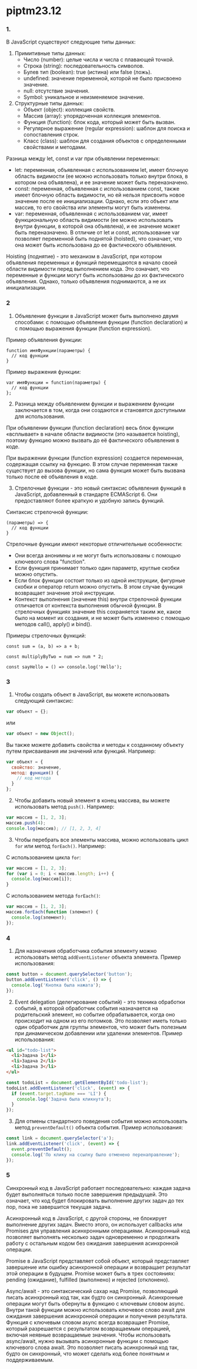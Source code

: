 # piptm23.12

### 1.
В JavaScript существуют следующие типы данных:
1. Примитивные типы данных:
   - Число (number): целые числа и числа с плавающей точкой.
   - Строка (string): последовательность символов.
   - Булев тип (boolean): true (истина) или false (ложь).
   - undefined: значение переменной, которой не было присвоено значение.
   - null: отсутствие значения.
   - Symbol: уникальное и неизменяемое значение.
2. Структурные типы данных:
   - Объект (object): коллекция свойств.
   - Массив (array): упорядоченная коллекция элементов.
   - Функция (function): блок кода, который может быть вызван.
   - Регулярное выражение (regular expression): шаблон для поиска и сопоставления строк.
   - Класс (class): шаблон для создания объектов с определенными свойствами и методами.

Разница между let, const и var при объявлении переменных:
- let: переменная, объявленная с использованием let, имеет блочную область видимости (ее можно использовать только внутри блока, в котором она объявлена), и ее значение может быть переназначено.
- const: переменная, объявленная с использованием const, также имеет блочную область видимости, но ей нельзя присвоить новое значение после ее инициализации. Однако, если это объект или массив, то его свойства или элементы могут быть изменены.
- var: переменная, объявленная с использованием var, имеет функциональную область видимости (ее можно использовать внутри функции, в которой она объявлена), и ее значение может быть переназначено. В отличие от let и const, использование var позволяет переменной быть поднятой (hoisted), что означает, что она может быть использована до ее фактического объявления.

Hoisting (поднятие) - это механизм в JavaScript, при котором объявления переменных и функций перемещаются в начало своей области видимости перед выполнением кода. Это означает, что переменные и функции могут быть использованы до их фактического объявления. Однако, только объявления поднимаются, а не их инициализации.

### 2
1. Объявление функции в JavaScript может быть выполнено двумя способами: с помощью объявления функции (function declaration) и с помощью выражения функции (function expression).

Пример объявления функции:
```
function имяФункции(параметры) {
  // код функции
}
```

Пример выражения функции:
```
var имяФункции = function(параметры) {
  // код функции
};
```

2. Разница между объявлением функции и выражением функции заключается в том, когда они создаются и становятся доступными для использования.

При объявлении функции (function declaration) весь блок функции «всплывает» в начале области видимости (это называется hoisting), поэтому функцию можно вызвать до её фактического объявления в коде.

При выражении функции (function expression) создается переменная, содержащая ссылку на функцию. В этом случае переменная также существует до вызова функции, но сама функция может быть вызвана только после её объявления в коде.

3. Стрелочные функции - это новый синтаксис объявления функций в JavaScript, добавленный в стандарте ECMAScript 6. Они предоставляют более краткую и удобную запись функций.

Синтаксис стрелочной функции:
```
(параметры) => {
  // код функции
}
```

Стрелочные функции имеют некоторые отличительные особенности:
- Они всегда анонимны и не могут быть использованы с помощью ключевого слова "function".
- Если функция принимает только один параметр, круглые скобки можно опустить.
- Если блок функции состоит только из одной инструкции, фигурные скобки и оператор return можно опустить. В этом случае функция возвращает значение этой инструкции.
- Контекст выполнения (значение this) внутри стрелочной функции отличается от контекста выполнения обычной функции. В стрелочных функциях значение this сохраняется таким же, какое было на момент их создания, и не может быть изменено с помощью методов call(), apply() и bind().

Примеры стрелочных функций:
```
const sum = (a, b) => a + b;

const multiplyByTwo = num => num * 2;

const sayHello = () => console.log('Hello');
```

### 3
1. Чтобы создать объект в JavaScript, вы можете использовать следующий синтаксис:

```javascript
var объект = {};
```

или

```javascript
var объект = new Object();
```

Вы также можете добавить свойства и методы к созданному объекту путем присваивания им значений или функций. Например:

```javascript
var объект = {
  свойство: значение,
  метод: функция() {
    // код метода
  }
};
```

2. Чтобы добавить новый элемент в конец массива, вы можете использовать метод `push()`. Например:

```javascript
var массив = [1, 2, 3];
массив.push(4);
console.log(массив); // [1, 2, 3, 4]
```

3. Чтобы перебрать все элементы массива, можно использовать цикл `for` или метод `forEach()`. Например:

С использованием цикла `for`:

```javascript
var массив = [1, 2, 3];
for (var i = 0; i < массив.length; i++) {
  console.log(массив[i]);
}
```

С использованием метода `forEach()`:

```javascript
var массив = [1, 2, 3];
массив.forEach(function (элемент) {
  console.log(элемент);
});
```

### 4
1. Для назначения обработчика события элементу можно использовать метод `addEventListener` объекта элемента. Пример использования:

```javascript
const button = document.querySelector('button');
button.addEventListener('click', () => {
  console.log('Кнопка была нажата');
});
```

2. Event delegation (делегирование событий) - это техника обработки событий, в которой обработчик события назначается на родительский элемент, но событие обрабатывается, когда оно происходит на одном из его потомков. Это позволяет иметь только один обработчик для группы элементов, что может быть полезным при динамическом добавлении или удалении элементов. Пример использования:

```html
<ul id="todo-list">
  <li>Задача 1</li>
  <li>Задача 2</li>
  <li>Задача 3</li>
</ul>
```

```javascript
const todoList = document.getElementById('todo-list');
todoList.addEventListener('click', (event) => {
  if (event.target.tagName === 'LI') {
    console.log('Задача была кликнута');
  }
});
```

3. Для отмены стандартного поведения события можно использовать метод `preventDefault()` объекта события. Пример использования:

```javascript
const link = document.querySelector('a');
link.addEventListener('click', (event) => {
  event.preventDefault();
  console.log('По клику на ссылку было отменено перенаправление');
});
```

### 5
Синхронный код в JavaScript работает последовательно: каждая задача будет выполняться только после завершения предыдущей. Это означает, что код будет блокировать выполнение других задач до тех пор, пока не завершится текущая задача.

Асинхронный код в JavaScript, с другой стороны, не блокирует выполнение других задач. Вместо этого, он использует callbacks или Promises для управления асинхронными операциями. Асинхронный код позволяет выполнять несколько задач одновременно и продолжать работу с остальным кодом без ожидания завершения асинхронной операции.

Promise в JavaScript представляет собой объект, который представляет завершение или ошибку асинхронной операции и возвращает результат этой операции в будущем. Promise может быть в трех состояниях: pending (ожидание), fulfilled (выполнено) и rejected (отклонено). 

Async/await - это синтаксический сахар над Promise, позволяющий писать асинхронный код так, как будто он синхронный. Асинхронные операции могут быть обернуты в функцию с ключевым словом async. Внутри такой функции можно использовать ключевое слово await для ожидания завершения асинхронной операции и получения результата. Функция с ключевым словом async всегда возвращает Promise, который разрешается с результатом возвращаемым операцией, включая неявные возвращаемые значения. Чтобы использовать async/await, нужно вызывать асинхронные функции с помощью ключевого слова await. Это позволяет писать асинхронный код так, будто он синхронный, что может сделать код более понятным и поддерживаемым.